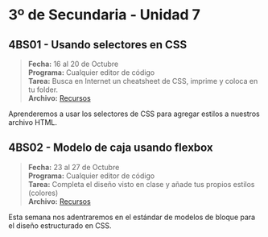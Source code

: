 # 3º de Secundaria - Unidad 7

## 4BS01 - Usando selectores en CSS

> **Fecha:** 16 al 20 de Octubre<br> **Programa:** Cualquier editor de código<br> **Tarea:** Busca en Internet un cheatsheet de CSS, imprime y coloca en tu folder.<br> **Archivo:** [Recursos](https://app.box.com/s/ffkfipl5hk7lcr8m5p4jpmkc83cwglbu)

Aprenderemos a usar los selectores de CSS para agregar estilos a nuestros archivo HTML.

<div class="currentTheme">

## 4BS02 - Modelo de caja usando flexbox

> **Fecha:** 23 al 27 de Octubre<br> **Programa:** Cualquier editor de código<br> **Tarea:** Completa el diseño visto en clase y añade tus propios estilos (colores)<br> **Archivo:** [Recursos](https://app.box.com/s/ffkfipl5hk7lcr8m5p4jpmkc83cwglbu)

Esta semana nos adentraremos en el estándar de modelos de bloque para el diseño estructurado en CSS.

</div>